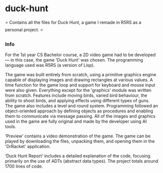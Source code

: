  # duck-hunt
⭐️ Contains all the files for Duck Hunt, a game I remade in R5RS as a personal project. ⭐️

### Info
For the 1st year CS Bachelor course, a 2D video game had to be developed — in this case, the game 'Duck Hunt' was chosen. The programming language used was R5RS (a version of Lisp).

The game was built entirely from scratch, using a primitive graphics engine capable of displaying images and drawing rectangles at various values. A time function for the game loop and support for keyboard and mouse input were also given. Everything except for the 'graphics' module was written from scratch. Features include moving birds, varied bird behaviour, the ability to shoot birds, and applying effects using different types of guns. The game also includes a level and round system. Programming followed an object-oriented approach by defining objects as procedures and enabling them to communicate via message passing. All of the images and graphics used in the game are fully original and made by the developer using AI tools.

‘Preview’ contains a video demonstration of the game. The game can be played by downloading the files, unpacking them, and opening them in the 'DrRacket' application.

‘Duck Hunt Report’ includes a detailed explanation of the code, focusing primarily on the use of ADTs (abstract data types). The project totals around 1700 lines of code.

